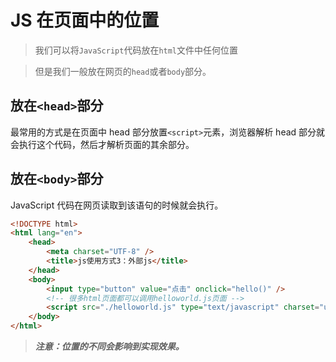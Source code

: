 # JS 在页面中的位置

> 我们可以将`JavaScript`代码放在`html`文件中任何位置

> 但是我们一般放在网页的`head`或者`body`部分。

## 放在`<head>`部分

最常用的方式是在页面中 head 部分放置`<script>`元素，浏览器解析 head 部分就会执行这个代码，然后才解析页面的其余部分。

## 放在`<body>`部分

JavaScript 代码在网页读取到该语句的时候就会执行。

```html
<!DOCTYPE html>
<html lang="en">
    <head>
        <meta charset="UTF-8" />
        <title>js使用方式3：外部js</title>
    </head>
    <body>
        <input type="button" value="点击" onclick="hello()" />
        <!-- 很多html页面都可以调用helloworld.js页面 -->
        <script src="./helloworld.js" type="text/javascript" charset="utf-8"></script>
    </body>
</html>
```

> **_注意：位置的不同会影响到实现效果。_**
